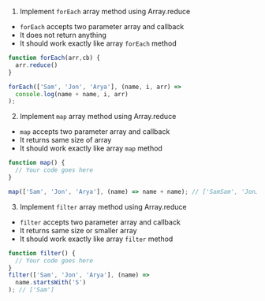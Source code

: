 1. Implement `forEach` array method using Array.reduce

- `forEach` accepts two parameter array and callback
- It does not return anything
- It should work exactly like array `forEach` method

```js
function forEach(arr,cb) {
  arr.reduce()
}

forEach(['Sam', 'Jon', 'Arya'], (name, i, arr) =>
  console.log(name + name, i, arr)
);
```

2. Implement `map` array method using Array.reduce

- `map` accepts two parameter array and callback
- It returns same size of array
- It should work exactly like array `map` method

```js
function map() {
  // Your code goes here
}

map(['Sam', 'Jon', 'Arya'], (name) => name + name); // ['SamSam', 'JonJon', 'AryaArya']
```

3. Implement `filter` array method using Array.reduce

- `filter` accepts two parameter array and callback
- It returns same size or smaller array
- It should work exactly like array `filter` method

```js
function filter() {
  // Your code goes here
}
filter(['Sam', 'Jon', 'Arya'], (name) =>
  name.startsWith('S')
); // ['Sam']
```
